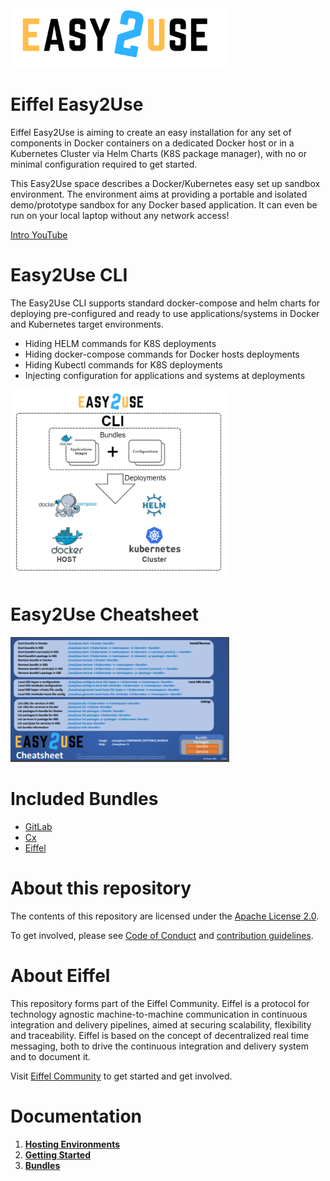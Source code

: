 <!---
   Copyright 2019 Ericsson AB.
   For a full list of individual contributors, please see the commit history.

   Licensed under the Apache License, Version 2.0 (the "License");
   you may not use this file except in compliance with the License.
   You may obtain a copy of the License at

       http://www.apache.org/licenses/LICENSE-2.0

   Unless required by applicable law or agreed to in writing, software
   distributed under the License is distributed on an "AS IS" BASIS,
   WITHOUT WARRANTIES OR CONDITIONS OF ANY KIND, either express or implied.
   See the License for the specific language governing permissions and
   limitations under the License.
--->

<img src="./images/eiffel-easy2use.png" alt="Eiffel Easy2Use" width="350"/>

# Eiffel Easy2Use
Eiffel Easy2Use is aiming to create an easy installation for any set of components in Docker containers on a dedicated Docker host or in a Kubernetes Cluster via Helm Charts (K8S package manager), with no or minimal configuration required to get started.

This Easy2Use space describes a Docker/Kubernetes easy set up sandbox environment. The environment aims at providing a portable and isolated demo/prototype sandbox for any Docker based application. It can even be run on your local laptop without any network access!

[Intro YouTube](https://www.youtube.com/watch?v=wFoTt4P_0Dg)


# Easy2Use CLI
The Easy2Use CLI supports standard docker-compose and helm charts for deploying pre-configured and ready to use applications/systems in Docker and Kubernetes target environments.

* Hiding HELM commands for K8S deployments
* Hiding docker-compose commands for Docker hosts deployments
* Hiding Kubectl commands for K8S deployments
* Injecting configuration for applications and systems at deployments

<img src="./images/easy2use_cli.png" alt="Eiffel Easy2Use" width="350"/>


# Easy2Use Cheatsheet
<a href="./docs/Easy2Use_CheatSheet.pdf" target="_blank"><img src="./images/cheatsheet_easy2use.png" alt="Eiffel Easy2Use Cheatsheet" width="350" /></a>


# Included Bundles

* [GitLab](./wiki/gitlab/setup.md)
* [Cx](./wiki/cx/setup.md)
* [Eiffel](./wiki/eiffel/setup.md)


# About this repository
The contents of this repository are licensed under the [Apache License 2.0](./LICENSE).

To get involved, please see [Code of Conduct](./CODE_OF_CONDUCT.md) and [contribution guidelines](./CONTRIBUTING.md).

# About Eiffel
This repository forms part of the Eiffel Community. Eiffel is a protocol for technology agnostic machine-to-machine communication in continuous integration and delivery pipelines, aimed at securing scalability, flexibility and traceability. Eiffel is based on the concept of decentralized real time messaging, both to drive the continuous integration and delivery system and to document it.

Visit [Eiffel Community](https://eiffel-community.github.io) to get started and get involved.

# Documentation
1. [**Hosting Environments**](wiki/Hosting_Environments.md)
2. [**Getting Started**](wiki/Getting_Started.md)
3. [**Bundles**](wiki/Bundles.md)
